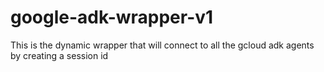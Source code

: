 # google-adk-wrapper-v1
This is the dynamic wrapper that will connect to all the gcloud adk agents by creating a session id
